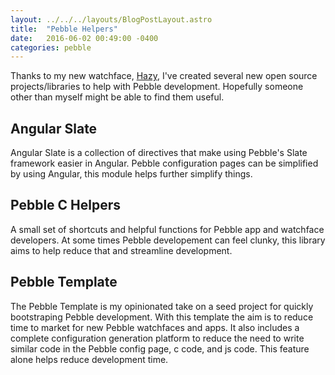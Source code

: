 ```yaml
---
layout: ../../../layouts/BlogPostLayout.astro
title:  "Pebble Helpers"
date:   2016-06-02 00:49:00 -0400
categories: pebble
---
```


Thanks to my new watchface, [Hazy](https://github.com/bhdouglass/hazy),
I've created several new open source projects/libraries to help with Pebble
development. Hopefully someone other than myself might be able to find them useful.

## Angular Slate

Angular Slate is a collection of directives that make using Pebble's Slate
framework easier in Angular. Pebble configuration pages can be simplified by
using Angular, this module helps further simplify things.

## Pebble C Helpers

A small set of shortcuts and helpful functions for Pebble app and watchface
developers. At some times Pebble developement can feel clunky, this library aims
to help reduce that and streamline development.

## Pebble Template

The Pebble Template is my opinionated take on a seed project for quickly
bootstraping Pebble development. With this template the aim is to reduce time to
market for new Pebble watchfaces and apps. It also includes a complete
configuration generation platform to reduce the need to write similar code in
the Pebble config page, c code, and js code. This feature alone helps reduce
development time.

